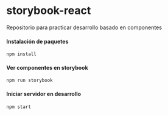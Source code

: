 # storybook-react
Repositorio para practicar desarrollo basado en componentes

#### Instalación de paquetes

	npm install

#### Ver componentes en storybook

	npm run storybook

#### Iniciar servidor en desarrollo

	npm start
